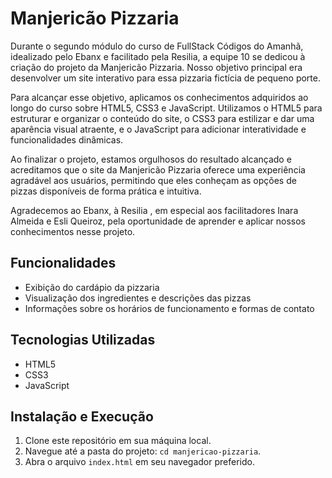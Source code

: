 # Manjericão Pizzaria

Durante o segundo módulo do curso de FullStack Códigos do Amanhã, idealizado pelo Ebanx e facilitado pela Resilia, a equipe 10 se dedicou à criação do projeto da Manjericão Pizzaria. Nosso objetivo principal era desenvolver um site interativo para essa pizzaria fictícia de pequeno porte.

Para alcançar esse objetivo, aplicamos os conhecimentos adquiridos ao longo do curso sobre HTML5, CSS3 e JavaScript. Utilizamos o HTML5 para estruturar e organizar o conteúdo do site, o CSS3 para estilizar e dar uma aparência visual atraente, e o JavaScript para adicionar interatividade e funcionalidades dinâmicas.

Ao finalizar o projeto, estamos orgulhosos do resultado alcançado e acreditamos que o site da Manjericão Pizzaria oferece uma experiência agradável aos usuários, permitindo que eles conheçam as opções de pizzas disponíveis de forma prática e intuitiva.

Agradecemos ao Ebanx, à Resilia , em especial aos facilitadores Inara Almeida e Esli Queiroz, pela oportunidade de aprender e aplicar nossos conhecimentos nesse projeto.

## Funcionalidades

- Exibição do cardápio da pizzaria
- Visualização dos ingredientes e descrições das pizzas
- Informações sobre os horários de funcionamento e formas de contato

## Tecnologias Utilizadas

- HTML5
- CSS3
- JavaScript

## Instalação e Execução

1. Clone este repositório em sua máquina local.
2. Navegue até a pasta do projeto: `cd manjericao-pizzaria`.
3. Abra o arquivo `index.html` em seu navegador preferido.
